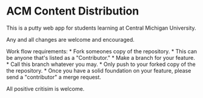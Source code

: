 ACM Content Distribution
===========
This is a putty web app for students learning at Central Michigan University.

Any and all changes are welcome and encouraged.

Work flow requirements:
	*	Fork someones copy of the repository.
		*	This can be anyone that's listed as a "Contributor."
	*	Make a branch for your feature.
		*	Call this branch whatever you may.
	*	Only push to your forked copy of the the repository.
	*	Once you have a solid foundation on your feature, please send a "contributor" a merge request.

All positive critisim is welcome.

